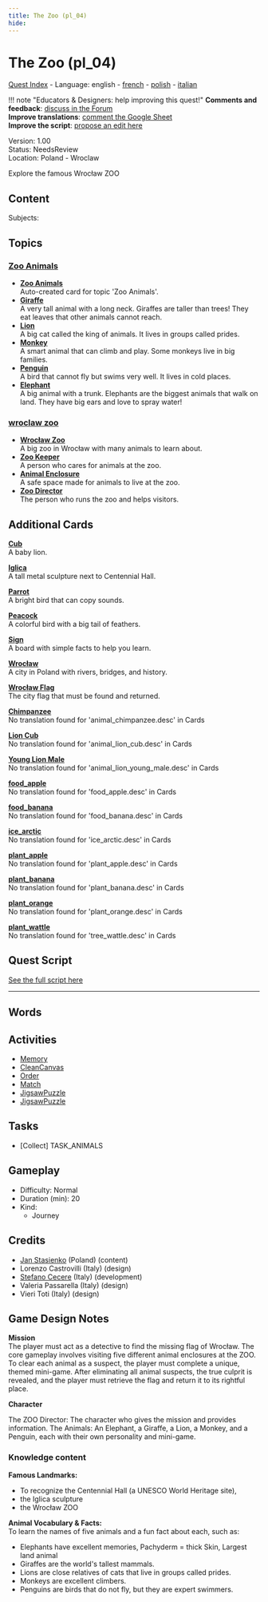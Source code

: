 ```yaml
---
title: The Zoo (pl_04)
hide:
---
```


# The Zoo (pl_04)
[Quest Index](./index.md) - Language: english - [french](./pl_04.fr.md) - [polish](./pl_04.pl.md) - [italian](./pl_04.it.md)

!!! note "Educators & Designers: help improving this quest!"
    **Comments and feedback**: [discuss in the Forum](https://antura.discourse.group/t/pl-04-the-zoo/35/1)  
    **Improve translations**: [comment the Google Sheet](https://docs.google.com/spreadsheets/d/1FPFOy8CHor5ArSg57xMuPAG7WM27-ecDOiU-OmtHgjw/edit?gid=819047762#gid=819047762)  
    **Improve the script**: [propose an edit here](https://github.com/vgwb/Antura/blob/main/Assets/_discover/_quests/PL_04%20Zoo/PL_04%20Zoo%20-%20Yarn%20Script.yarn)  

Version: 1.00  
Status: NeedsReview  
Location: Poland - Wroclaw

Explore the famous Wrocław ZOO

## Content
Subjects: 


## Topics
### [Zoo Animals](../topics/index.md#zoo)

  - **[Zoo Animals](../cards/index.md#zoo_animals)**  
    Auto-created card for topic 'Zoo Animals'.  
  - **[Giraffe](../cards/index.md#animal_giraffe)**  
    A very tall animal with a long neck. Giraffes are taller than trees! They eat leaves that other animals cannot reach.  
  - **[Lion](../cards/index.md#animal_lion)**  
    A big cat called the king of animals. It lives in groups called prides.  
  - **[Monkey](../cards/index.md#animal_monkey)**  
    A smart animal that can climb and play. Some monkeys live in big families.  
  - **[Penguin](../cards/index.md#animal_penguin)**  
    A bird that cannot fly but swims very well. It lives in cold places.  
  - **[Elephant](../cards/index.md#animal_elephant)**  
    A big animal with a trunk. Elephants are the biggest animals that walk on land. They have big ears and love to spray water!  
### [wroclaw zoo](../topics/index.md#wroclaw_zoo)

  - **[Wrocław Zoo](../cards/index.md#wroclaw_zoo)**  
    A big zoo in Wrocław with many animals to learn about.  
  - **[Zoo Keeper](../cards/index.md#zoo_keeper)**  
    A person who cares for animals at the zoo.  
  - **[Animal Enclosure](../cards/index.md#animal_enclosure)**  
    A safe space made for animals to live at the zoo.  
  - **[Zoo Director](../cards/index.md#zoo_director)**  
    The person who runs the zoo and helps visitors.  

## Additional Cards
**[Cub](../cards/index.md#cub)**  
A baby lion.  

**[Iglica](../cards/index.md#iglica)**  
A tall metal sculpture next to Centennial Hall.  

**[Parrot](../cards/index.md#parrot)**  
A bright bird that can copy sounds.  

**[Peacock](../cards/index.md#peacock)**  
A colorful bird with a big tail of feathers.  

**[Sign](../cards/index.md#sign)**  
A board with simple facts to help you learn.  

**[Wrocław](../cards/index.md#wroclaw)**  
A city in Poland with rivers, bridges, and history.  

**[Wrocław Flag](../cards/index.md#wroclaw_flag)**  
The city flag that must be found and returned.  

**[Chimpanzee](../cards/index.md#animal_chimpanzee)**  
No translation found for 'animal_chimpanzee.desc' in Cards  

**[Lion Cub](../cards/index.md#animal_lion_cub)**  
No translation found for 'animal_lion_cub.desc' in Cards  

**[Young Lion Male](../cards/index.md#animal_lion_young_male)**  
No translation found for 'animal_lion_young_male.desc' in Cards  

**[food_apple](../cards/index.md#food_apple)**  
No translation found for 'food_apple.desc' in Cards  

**[food_banana](../cards/index.md#food_banana)**  
No translation found for 'food_banana.desc' in Cards  

**[ice_arctic](../cards/index.md#ice_arctic)**  
No translation found for 'ice_arctic.desc' in Cards  

**[plant_apple](../cards/index.md#plant_apple)**  
No translation found for 'plant_apple.desc' in Cards  

**[plant_banana](../cards/index.md#plant_banana)**  
No translation found for 'plant_banana.desc' in Cards  

**[plant_orange](../cards/index.md#plant_orange)**  
No translation found for 'plant_orange.desc' in Cards  

**[plant_wattle](../cards/index.md#tree_wattle)**  
No translation found for 'tree_wattle.desc' in Cards  

## Quest Script

[See the full script here](./pl_04-script.md)

---

## Words
## Activities
- [Memory](../activities/index.md#Memory)
- [CleanCanvas](../activities/index.md#CleanCanvas)
- [Order](../activities/index.md#Order)
- [Match](../activities/index.md#Match)
- [JigsawPuzzle](../activities/index.md#JigsawPuzzle)
- [JigsawPuzzle](../activities/index.md#JigsawPuzzle)

## Tasks
- [Collect] TASK_ANIMALS
## Gameplay
- Difficulty: Normal
- Duration (min): 20
- Kind:
  - Journey
## Credits
- [Jan Stasienko](mailto:jan.stasienko@dsw.edu.pl) (Poland) (content)
- Lorenzo Castrovilli (Italy) (design)
- [Stefano Cecere](https://stefanocecere.com) (Italy) (development)
- Valeria Passarella (Italy) (design)
- Vieri Toti (Italy) (design)

## Game Design Notes

**Mission**  
The player must act as a detective to find the missing flag of Wrocław. The core gameplay involves visiting five different animal enclosures at the ZOO. To clear each animal as a suspect, the player must complete a unique, themed mini-game. After eliminating all animal suspects, the true culprit is revealed, and the player must retrieve the flag and return it to its rightful place.

**Character**

The ZOO Director: The character who gives the mission and provides information.
The Animals: An Elephant, a Giraffe, a Lion, a Monkey, and a Penguin, each with their own personality and mini-game.

### Knowledge content
**Famous Landmarks:**   

- To recognize the Centennial Hall (a UNESCO World Heritage site), 
- the Iglica sculpture
- the Wrocław ZOO

**Animal Vocabulary & Facts:**  
To learn the names of five animals and a fun fact about each, such as:

- Elephants have excellent memories, Pachyderm = thick Skin, Largest land animal
- Giraffes are the world's tallest mammals.
- Lions are close relatives of cats that live in groups called prides.
- Monkeys are excellent climbers.
- Penguins are birds that do not fly, but they are expert swimmers.

